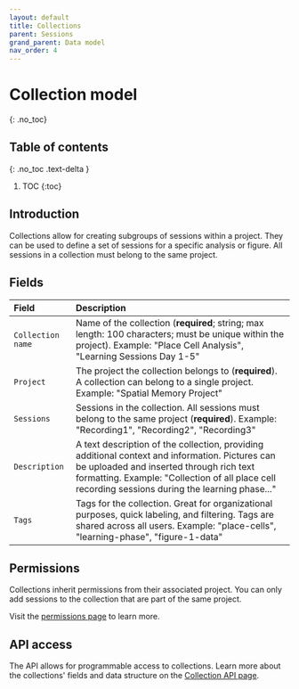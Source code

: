 ```yaml
---
layout: default
title: Collections
parent: Sessions
grand_parent: Data model
nav_order: 4
---
```


# Collection model
{: .no_toc}

## Table of contents
{: .no_toc .text-delta }

1. TOC
{:toc}

## Introduction

Collections allow for creating subgroups of sessions within a project. They can be used to define a set of sessions for a specific analysis or figure. All sessions in a collection must belong to the same project.

## Fields

| Field | Description |
|:------|:------------|
| `Collection name` | Name of the collection (**required**; string; max length: 100 characters; must be unique within the project). Example: "Place Cell Analysis", "Learning Sessions Day 1-5" |
| `Project` | The project the collection belongs to (**required**). A collection can belong to a single project. Example: "Spatial Memory Project" |
| `Sessions` | Sessions in the collection. All sessions must belong to the same project (**required**). Example: "Recording1", "Recording2", "Recording3" |
| `Description` | A text description of the collection, providing additional context and information. Pictures can be uploaded and inserted through rich text formatting. Example: "Collection of all place cell recording sessions during the learning phase..." |
| `Tags` | Tags for the collection. Great for organizational purposes, quick labeling, and filtering. Tags are shared across all users. Example: "place-cells", "learning-phase", "figure-1-data" |

## Permissions

Collections inherit permissions from their associated project. You can only add sessions to the collection that are part of the same project.

Visit the [permissions page]({{"datamodel/permissions/"|absolute_url}}) to learn more. 

## API access

The API allows for programmable access to collections. Learn more about the collections' fields and data structure on the [Collection API page]({{"api/stem/collection/"|absolute_url}}).
